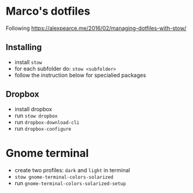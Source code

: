 # Marco's dotfiles

Following https://alexpearce.me/2016/02/managing-dotfiles-with-stow/

## Installing

- install `stow`
- for each subfolder do: `stow <subfolder>`
- follow the instruction below for specialied packages


## Dropbox

- install dropbox
- run `stow dropbox`
- run `dropbox-download-cli`
- run `dropbox-configure`


# Gnome terminal

- create two profiles: `dark` and `light` in terminal
- `stow gnome-terminal-colors-solarized`
- run `gnome-terminal-colors-solarized-setup`
